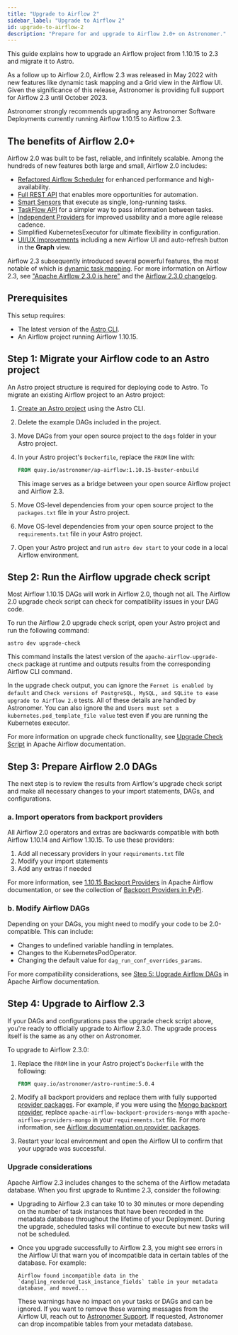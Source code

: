 ```yaml
---
title: "Upgrade to Airflow 2"
sidebar_label: "Upgrade to Airflow 2"
id: upgrade-to-airflow-2
description: "Prepare for and upgrade to Airflow 2.0+ on Astronomer."
---
```


This guide explains how to upgrade an Airflow project from 1.10.15 to 2.3 and migrate it to Astro.

As a follow up to Airflow 2.0, Airflow 2.3 was released in May 2022 with new features like dynamic task mapping and a Grid view in the Airflow UI. Given the significance of this release, Astronomer is providing full support for Airflow 2.3 until October 2023.

Astronomer strongly recommends upgrading any Astronomer Software Deployments currently running Airflow 1.10.15 to Airflow 2.3.

## The benefits of Airflow 2.0+

Airflow 2.0 was built to be fast, reliable, and infinitely scalable. Among the hundreds of new features both large and small, Airflow 2.0 includes:

- [Refactored Airflow Scheduler](https://airflow.apache.org/docs/apache-airflow/stable/scheduler.html#running-more-than-one-scheduler) for enhanced performance and high-availability.
- [Full REST API](https://airflow.apache.org/docs/apache-airflow/stable/stable-rest-api-ref.html) that enables more opportunities for automation.
- [Smart Sensors](https://airflow.apache.org/docs/apache-airflow/stable/smart-sensor.html) that execute as single, long-running tasks.
- [TaskFlow API](https://airflow.apache.org/docs/apache-airflow/stable/concepts.html#taskflow-api) for a simpler way to pass information between tasks.
- [Independent Providers](https://github.com/apache/airflow/tree/master/airflow/providers) for improved usability and a more agile release cadence.
- Simplified KubernetesExecutor for ultimate flexibility in configuration.
- [UI/UX Improvements](https://github.com/apache/airflow/pull/11195) including a new Airflow UI and auto-refresh button in the **Graph** view.

Airflow 2.3 subsequently introduced several powerful features, the most notable of which is [dynamic task mapping](https://airflow.apache.org/docs/apache-airflow/2.3.0/concepts/dynamic-task-mapping.html). For more information on Airflow 2.3, see ["Apache Airflow 2.3.0 is here"](https://airflow.apache.org/blog/airflow-2.3.0/) and the [Airflow 2.3.0 changelog](https://airflow.apache.org/docs/apache-airflow/2.3.0/release_notes.html#airflow-2-3-0-2022-04-30).

## Prerequisites

This setup requires:

- The latest version of the [Astro CLI](configure-cli.md).
- An Airflow project running Airflow 1.10.15.

## Step 1: Migrate your Airflow code to an Astro project

An Astro project structure is required for deploying code to Astro. To migrate an existing Airflow project to an Astro project:

1. [Create an Astro project](create-project.md) using the Astro CLI.
2. Delete the example DAGs included in the project.
3. Move DAGs from your open source project to the `dags` folder in your Astro project.
4. In your Astro project's `Dockerfile`, replace the `FROM` line with:

    ```dockerfile
    FROM quay.io/astronomer/ap-airflow:1.10.15-buster-onbuild
    ```

    This image serves as a bridge between your open source Airflow project and Airflow 2.3.

5. Move OS-level dependencies from your open source project to the `packages.txt` file in your Astro project.
6. Move OS-level dependencies from your open source project to the `requirements.txt` file in your Astro project.
7. Open your Astro project and run `astro dev start` to your code in a local Airflow environment.

## Step 2: Run the Airflow upgrade check script

Most Airflow 1.10.15 DAGs will work in Airflow 2.0, though not all. The Airflow 2.0 upgrade check script can check for compatibility issues in your DAG code.

To run the Airflow 2.0 upgrade check script, open your Astro project and run the following command:

```shell
astro dev upgrade-check
```

This command installs the latest version of the `apache-airflow-upgrade-check` package at runtime and outputs results from the corresponding Airflow CLI command.

In the upgrade check output, you can ignore the `Fernet is enabled by default` and `Check versions of PostgreSQL, MySQL, and SQLite to ease upgrade to Airflow 2.0` tests. All of these details are handled by Astronomer. You can also ignore the and `Users must set a kubernetes.pod_template_file value` test even if you are running the Kubernetes executor.

For more information on upgrade check functionality, see [Upgrade Check Script](https://airflow.apache.org/docs/apache-airflow/2.1.3/upgrade-check.html) in Apache Airflow documentation.

## Step 3: Prepare Airflow 2.0 DAGs

The next step is to review the results from Airflow's upgrade check script and make all necessary changes to your import statements, DAGs, and configurations.

### a. Import operators from backport providers

All Airflow 2.0 operators and extras are backwards compatible with both Airflow 1.10.14 and Airflow 1.10.15. To use these providers:

1. Add all necessary providers in your `requirements.txt` file
2. Modify your import statements
3. Add any extras if needed

For more information, see [1.10.15 Backport Providers](https://airflow.apache.org/docs/apache-airflow/1.10.15/backport-providers.html) in Apache Airflow documentation, or see the collection of [Backport Providers in PyPi](https://pypi.org/search/?q=apache-airflow-backport-providers&o=).

### b. Modify Airflow DAGs

Depending on your DAGs, you might need to modify your code to be 2.0-compatible. This can include:

- Changes to undefined variable handling in templates.
- Changes to the KubernetesPodOperator.
- Changing the default value for `dag_run_conf_overrides_params`.

For more compatibility considerations, see [Step 5: Upgrade Airflow DAGs](http://apache-airflow-docs.s3-website.eu-central-1.amazonaws.com/docs/apache-airflow/latest/upgrading-to-2.html#step-5-upgrade-airflow-dags) in Apache Airflow documentation.

## Step 4: Upgrade to Airflow 2.3

If your DAGs and configurations pass the upgrade check script above, you're ready to officially upgrade to Airflow 2.3.0. The upgrade process itself is the same as any other on Astronomer.

To upgrade to Airflow 2.3.0:

1. Replace the `FROM` line in your Astro project's `Dockerfile` with the following:

    ```dockerfile
    FROM quay.io/astronomer/astro-runtime:5.0.4
    ```

2. Modify all backport providers and replace them with fully supported [provider packages](https://airflow.apache.org/docs/apache-airflow-providers/index.html). For example, if you were using the [Mongo backport provider](https://pypi.org/project/apache-airflow-backport-providers-mongo/), replace `apache-airflow-backport-providers-mongo` with `apache-airflow-providers-mongo` in your `requirements.txt` file. For more information, see [Airflow documentation on provider packages](https://airflow.apache.org/docs/apache-airflow-providers/index.html).
3. Restart your local environment and open the Airflow UI to confirm that your upgrade was successful.

### Upgrade considerations

Apache Airflow 2.3 includes changes to the schema of the Airflow metadata database. When you first upgrade to Runtime 2.3, consider the following:

- Upgrading to Airflow 2.3 can take 10 to 30 minutes or more depending on the number of task instances that have been recorded in the metadata database throughout the lifetime of your Deployment. During the upgrade, scheduled tasks will continue to execute but new tasks will not be scheduled.
- Once you upgrade successfully to Airflow 2.3, you might see errors in the Airflow UI that warn you of incompatible data in certain tables of the database. For example:

    ```
    Airflow found incompatible data in the `dangling_rendered_task_instance_fields` table in your metadata database, and moved...
    ```

    These warnings have no impact on your tasks or DAGs and can be ignored. If you want to remove these warning messages from the Airflow UI, reach out to [Astronomer Support](https://support.astronomer.io). If requested, Astronomer can drop incompatible tables from your metadata database.
